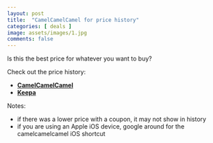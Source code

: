 ```yaml
---
layout: post
title:  "CamelCamelCamel for price history"
categories: [ deals ]
image: assets/images/1.jpg
comments: false
---
```


Is this the best price for whatever you want to buy?

Check out the price history:

+ **[CamelCamelCamel](https://ca.camelcamelcamel.com/)**
+ **[Keepa](https://keepa.com/)**

Notes:
- if there was a lower price with a coupon, it may not show in history
- if you are using an Apple iOS device, google around for the camelcamelcamel iOS shortcut

